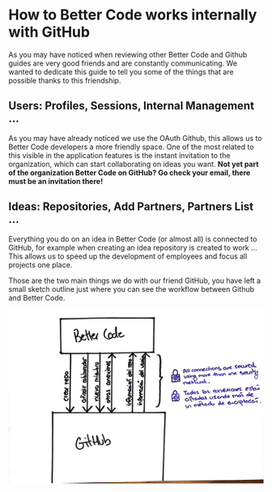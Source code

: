 # How to Better Code works internally with GitHub

As you may have noticed when reviewing other Better Code and Github guides are very good friends and are constantly communicating. We wanted to dedicate this guide to tell you some of the things that are possible thanks to this friendship.

## Users: Profiles, Sessions, Internal Management ...

As you may have already noticed we use the OAuth Github, this allows us to Better Code developers a more friendly space. One of the most related to this visible in the application features is the instant invitation to the organization, which can start collaborating on ideas you want. **Not yet part of the organization Better Code on GitHub? Go check your email, there must be an invitation there!**

## Ideas: Repositories, Add Partners, Partners List ...

Everything you do on an idea in Better Code (or almost all) is connected to GitHub, for example when creating an idea repository is created to work ... This allows us to speed up the development of employees and focus all projects one place.

Those are the two main things we do with our friend GitHub, you have left a small sketch outline just where you can see the workflow between Github and Better Code.

![](../../src/img/7.JPG)

